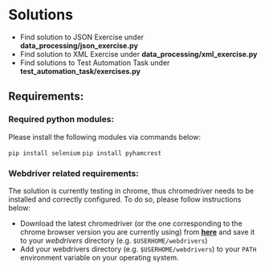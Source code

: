 # Solutions
- Find solution to JSON Exercise under __data_processing/json_exercise.py__
- Find solution to XML Exercise under __data_processing/xml_exercise.py__
- Find solutions to Test Automation Task under __test_automation_task/exercises.py__

## Requirements:
### Required python modules:
Please install the following modules via commands below:

`pip install selenium`
`pip install pyhamcrest`
### Webdriver related requirements:
The solution is currently testing in chrome, thus chromedriver needs to be installed
and correctly configured. To do so, please follow instructions below:
- Download the latest chromedriver (or the one corresponding to the chrome browser version
you are currently using) from __[here](https://sites.google.com/a/chromium.org/chromedriver/downloads)__
and save it to your *webdrivers* directory (e.g. `$USERHOME/webdrivers`)
- Add your webdrivers directory (e.g. `$USERHOME/webdrivers`) to your `PATH` environment
variable on your operating system.